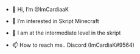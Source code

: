 - 👋 Hi, I’m @ImCardiaaK
- 👀 I’m interested in Skript Minecraft
- 🌱 I am at the intermediate level in the skript

- 📫 How to reach me.. Discord (ImCardiaK#9564)
